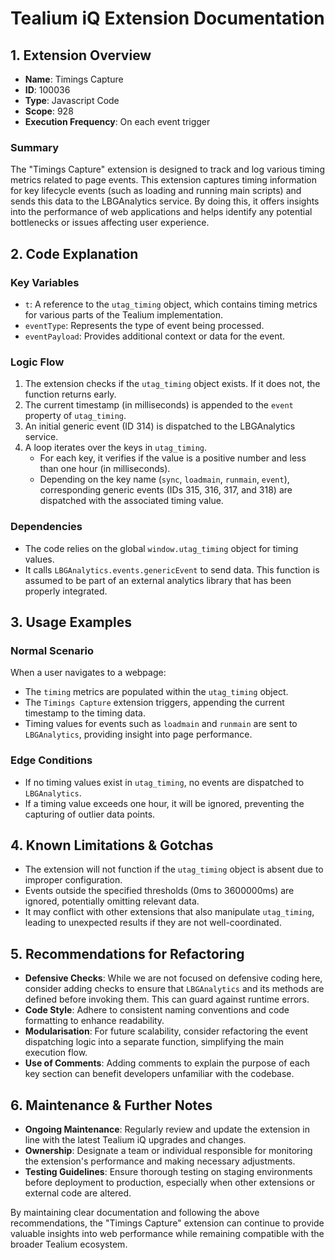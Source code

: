 # Tealium iQ Extension Documentation

## 1. Extension Overview
- **Name**: Timings Capture
- **ID**: 100036
- **Type**: Javascript Code
- **Scope**: 928
- **Execution Frequency**: On each event trigger

### Summary
The "Timings Capture" extension is designed to track and log various timing metrics related to page events. This extension captures timing information for key lifecycle events (such as loading and running main scripts) and sends this data to the LBGAnalytics service. By doing this, it offers insights into the performance of web applications and helps identify any potential bottlenecks or issues affecting user experience.

## 2. Code Explanation
### Key Variables
- `t`: A reference to the `utag_timing` object, which contains timing metrics for various parts of the Tealium implementation.
- `eventType`: Represents the type of event being processed.
- `eventPayload`: Provides additional context or data for the event.

### Logic Flow
1. The extension checks if the `utag_timing` object exists. If it does not, the function returns early.
2. The current timestamp (in milliseconds) is appended to the `event` property of `utag_timing`.
3. An initial generic event (ID 314) is dispatched to the LBGAnalytics service.
4. A loop iterates over the keys in `utag_timing`.
   - For each key, it verifies if the value is a positive number and less than one hour (in milliseconds).
   - Depending on the key name (`sync`, `loadmain`, `runmain`, `event`), corresponding generic events (IDs 315, 316, 317, and 318) are dispatched with the associated timing value.

### Dependencies
- The code relies on the global `window.utag_timing` object for timing values.
- It calls `LBGAnalytics.events.genericEvent` to send data. This function is assumed to be part of an external analytics library that has been properly integrated.

## 3. Usage Examples
### Normal Scenario
When a user navigates to a webpage:
- The `timing` metrics are populated within the `utag_timing` object.
- The `Timings Capture` extension triggers, appending the current timestamp to the timing data.
- Timing values for events such as `loadmain` and `runmain` are sent to `LBGAnalytics`, providing insight into page performance.

### Edge Conditions
- If no timing values exist in `utag_timing`, no events are dispatched to `LBGAnalytics`.
- If a timing value exceeds one hour, it will be ignored, preventing the capturing of outlier data points.

## 4. Known Limitations & Gotchas
- The extension will not function if the `utag_timing` object is absent due to improper configuration.
- Events outside the specified thresholds (0ms to 3600000ms) are ignored, potentially omitting relevant data.
- It may conflict with other extensions that also manipulate `utag_timing`, leading to unexpected results if they are not well-coordinated.

## 5. Recommendations for Refactoring
- **Defensive Checks**: While we are not focused on defensive coding here, consider adding checks to ensure that `LBGAnalytics` and its methods are defined before invoking them. This can guard against runtime errors.
- **Code Style**: Adhere to consistent naming conventions and code formatting to enhance readability.
- **Modularisation**: For future scalability, consider refactoring the event dispatching logic into a separate function, simplifying the main execution flow.
- **Use of Comments**: Adding comments to explain the purpose of each key section can benefit developers unfamiliar with the codebase.

## 6. Maintenance & Further Notes
- **Ongoing Maintenance**: Regularly review and update the extension in line with the latest Tealium iQ upgrades and changes.
- **Ownership**: Designate a team or individual responsible for monitoring the extension's performance and making necessary adjustments.
- **Testing Guidelines**: Ensure thorough testing on staging environments before deployment to production, especially when other extensions or external code are altered.

By maintaining clear documentation and following the above recommendations, the "Timings Capture" extension can continue to provide valuable insights into web performance while remaining compatible with the broader Tealium ecosystem.